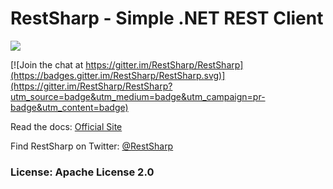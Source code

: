 # RestSharp - Simple .NET REST Client 

![](https://github.com/restsharp/RestSharp/workflows/Build%20and%20deploy/badge.svg)

[![Join the chat at https://gitter.im/RestSharp/RestSharp](https://badges.gitter.im/RestSharp/RestSharp.svg)](https://gitter.im/RestSharp/RestSharp?utm_source=badge&utm_medium=badge&utm_campaign=pr-badge&utm_content=badge)

Read the docs: [Official Site][1]
 
Find RestSharp on Twitter: [@RestSharp][2]

### License: Apache License 2.0

  [1]: http://restsharp.org
  [2]: http://twitter.com/RestSharp
